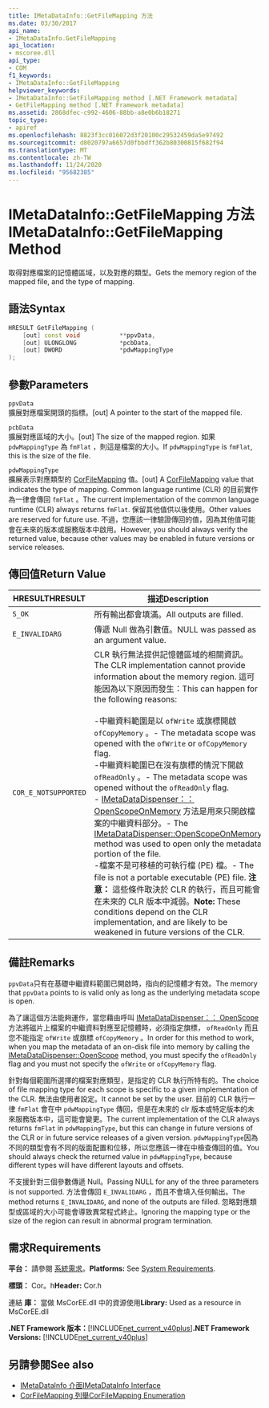 ```yaml
---
title: IMetaDataInfo::GetFileMapping 方法
ms.date: 03/30/2017
api_name:
- IMetaDataInfo.GetFileMapping
api_location:
- mscoree.dll
api_type:
- COM
f1_keywords:
- IMetaDataInfo::GetFileMapping
helpviewer_keywords:
- IMetaDataInfo::GetFileMapping method [.NET Framework metadata]
- GetFileMapping method [.NET Framework metadata]
ms.assetid: 2868dfec-c992-4606-88bb-a8e0b6b18271
topic_type:
- apiref
ms.openlocfilehash: 8823f3cc016072d3f20100c29532459da5e97492
ms.sourcegitcommit: d8020797a6657d0fbbdff362b80300815f682f94
ms.translationtype: MT
ms.contentlocale: zh-TW
ms.lasthandoff: 11/24/2020
ms.locfileid: "95682385"
---
```

# <a name="imetadatainfogetfilemapping-method"></a><span data-ttu-id="e5828-102">IMetaDataInfo::GetFileMapping 方法</span><span class="sxs-lookup"><span data-stu-id="e5828-102">IMetaDataInfo::GetFileMapping Method</span></span>

<span data-ttu-id="e5828-103">取得對應檔案的記憶體區域，以及對應的類型。</span><span class="sxs-lookup"><span data-stu-id="e5828-103">Gets the memory region of the mapped file, and the type of mapping.</span></span>  
  
## <a name="syntax"></a><span data-ttu-id="e5828-104">語法</span><span class="sxs-lookup"><span data-stu-id="e5828-104">Syntax</span></span>  
  
```cpp  
HRESULT GetFileMapping (  
    [out] const void           **ppvData,
    [out] ULONGLONG            *pcbData,
    [out] DWORD                *pdwMappingType  
);  
```  
  
## <a name="parameters"></a><span data-ttu-id="e5828-105">參數</span><span class="sxs-lookup"><span data-stu-id="e5828-105">Parameters</span></span>  

 `ppvData`  
 <span data-ttu-id="e5828-106">擴展對應檔案開頭的指標。</span><span class="sxs-lookup"><span data-stu-id="e5828-106">[out] A pointer to the start of the mapped file.</span></span>  
  
 `pcbData`  
 <span data-ttu-id="e5828-107">擴展對應區域的大小。</span><span class="sxs-lookup"><span data-stu-id="e5828-107">[out] The size of the mapped region.</span></span> <span data-ttu-id="e5828-108">如果 `pdwMappingType` 為 `fmFlat` ，則這是檔案的大小。</span><span class="sxs-lookup"><span data-stu-id="e5828-108">If `pdwMappingType` is `fmFlat`, this is the size of the file.</span></span>  
  
 `pdwMappingType`  
 <span data-ttu-id="e5828-109">擴展表示對應類型的 [CorFileMapping](corfilemapping-enumeration.md) 值。</span><span class="sxs-lookup"><span data-stu-id="e5828-109">[out] A [CorFileMapping](corfilemapping-enumeration.md) value that indicates the type of mapping.</span></span> <span data-ttu-id="e5828-110">Common language runtime (CLR) 的目前實作為一律會傳回 `fmFlat` 。</span><span class="sxs-lookup"><span data-stu-id="e5828-110">The current implementation of the common language runtime (CLR) always returns `fmFlat`.</span></span> <span data-ttu-id="e5828-111">保留其他值供以後使用。</span><span class="sxs-lookup"><span data-stu-id="e5828-111">Other values are reserved for future use.</span></span> <span data-ttu-id="e5828-112">不過，您應該一律驗證傳回的值，因為其他值可能會在未來的版本或服務版本中啟用。</span><span class="sxs-lookup"><span data-stu-id="e5828-112">However, you should always verify the returned value, because other values may be enabled in future versions or service releases.</span></span>  
  
## <a name="return-value"></a><span data-ttu-id="e5828-113">傳回值</span><span class="sxs-lookup"><span data-stu-id="e5828-113">Return Value</span></span>  
  
|<span data-ttu-id="e5828-114">HRESULT</span><span class="sxs-lookup"><span data-stu-id="e5828-114">HRESULT</span></span>|<span data-ttu-id="e5828-115">描述</span><span class="sxs-lookup"><span data-stu-id="e5828-115">Description</span></span>|  
|-------------|-----------------|  
|`S_OK`|<span data-ttu-id="e5828-116">所有輸出都會填滿。</span><span class="sxs-lookup"><span data-stu-id="e5828-116">All outputs are filled.</span></span>|  
|`E_INVALIDARG`|<span data-ttu-id="e5828-117">傳遞 Null 做為引數值。</span><span class="sxs-lookup"><span data-stu-id="e5828-117">NULL was passed as an argument value.</span></span>|  
|`COR_E_NOTSUPPORTED`|<span data-ttu-id="e5828-118">CLR 執行無法提供記憶體區域的相關資訊。</span><span class="sxs-lookup"><span data-stu-id="e5828-118">The CLR implementation cannot provide information about the memory region.</span></span> <span data-ttu-id="e5828-119">這可能因為以下原因而發生：</span><span class="sxs-lookup"><span data-stu-id="e5828-119">This can happen for the following reasons:</span></span><br /><br /> <span data-ttu-id="e5828-120">-中繼資料範圍是以 `ofWrite` 或旗標開啟 `ofCopyMemory` 。</span><span class="sxs-lookup"><span data-stu-id="e5828-120">-   The metadata scope was opened with the `ofWrite` or `ofCopyMemory` flag.</span></span><br /><span data-ttu-id="e5828-121">-中繼資料範圍已在沒有旗標的情況下開啟 `ofReadOnly` 。</span><span class="sxs-lookup"><span data-stu-id="e5828-121">-   The metadata scope was opened without the `ofReadOnly` flag.</span></span><br /><span data-ttu-id="e5828-122">- [IMetaDataDispenser：： OpenScopeOnMemory](imetadatadispenser-openscopeonmemory-method.md) 方法是用來只開啟檔案的中繼資料部分。</span><span class="sxs-lookup"><span data-stu-id="e5828-122">-   The [IMetaDataDispenser::OpenScopeOnMemory](imetadatadispenser-openscopeonmemory-method.md) method was used to open only the metadata portion of the file.</span></span><br /><span data-ttu-id="e5828-123">-檔案不是可移植的可執行檔 (PE) 檔。</span><span class="sxs-lookup"><span data-stu-id="e5828-123">-   The file is not a portable executable (PE) file.</span></span> <span data-ttu-id="e5828-124">**注意：**  這些條件取決於 CLR 的執行，而且可能會在未來的 CLR 版本中減弱。</span><span class="sxs-lookup"><span data-stu-id="e5828-124">**Note:**  These conditions depend on the CLR implementation, and are likely to be weakened in future versions of the CLR.</span></span>|  
  
## <a name="remarks"></a><span data-ttu-id="e5828-125">備註</span><span class="sxs-lookup"><span data-stu-id="e5828-125">Remarks</span></span>  

 <span data-ttu-id="e5828-126">`ppvData`只有在基礎中繼資料範圍已開啟時，指向的記憶體才有效。</span><span class="sxs-lookup"><span data-stu-id="e5828-126">The memory that `ppvData` points to is valid only as long as the underlying metadata scope is open.</span></span>  
  
 <span data-ttu-id="e5828-127">為了讓這個方法能夠運作，當您藉由呼叫 [IMetaDataDispenser：： OpenScope](imetadatadispenser-openscope-method.md) 方法將磁片上檔案的中繼資料對應至記憶體時，必須指定旗標， `ofReadOnly` 而且您不能指定 `ofWrite` 或旗標 `ofCopyMemory` 。</span><span class="sxs-lookup"><span data-stu-id="e5828-127">In order for this method to work, when you map the metadata of an on-disk file into memory by calling the [IMetaDataDispenser::OpenScope](imetadatadispenser-openscope-method.md) method, you must specify the `ofReadOnly` flag and you must not specify the `ofWrite` or `ofCopyMemory` flag.</span></span>  
  
 <span data-ttu-id="e5828-128">針對每個範圍所選擇的檔案對應類型，是指定的 CLR 執行所特有的。</span><span class="sxs-lookup"><span data-stu-id="e5828-128">The choice of file mapping type for each scope is specific to a given implementation of the CLR.</span></span> <span data-ttu-id="e5828-129">無法由使用者設定。</span><span class="sxs-lookup"><span data-stu-id="e5828-129">It cannot be set by the user.</span></span> <span data-ttu-id="e5828-130">目前的 CLR 執行一律 `fmFlat` 會在中 `pdwMappingType` 傳回，但是在未來的 clr 版本或特定版本的未來服務版本中，這可能會變更。</span><span class="sxs-lookup"><span data-stu-id="e5828-130">The current implementation of the CLR always returns `fmFlat` in `pdwMappingType`, but this can change in future versions of the CLR or in future service releases of a given version.</span></span> <span data-ttu-id="e5828-131">`pdwMappingType`因為不同的類型會有不同的版面配置和位移，所以您應該一律在中檢查傳回的值。</span><span class="sxs-lookup"><span data-stu-id="e5828-131">You should always check the returned value in `pdwMappingType`, because different types will have different layouts and offsets.</span></span>  
  
 <span data-ttu-id="e5828-132">不支援針對三個參數傳遞 Null。</span><span class="sxs-lookup"><span data-stu-id="e5828-132">Passing NULL for any of the three parameters is not supported.</span></span> <span data-ttu-id="e5828-133">方法會傳回 `E_INVALIDARG` ，而且不會填入任何輸出。</span><span class="sxs-lookup"><span data-stu-id="e5828-133">The method returns `E_INVALIDARG`, and none of the outputs are filled.</span></span> <span data-ttu-id="e5828-134">忽略對應類型或區域的大小可能會導致異常程式終止。</span><span class="sxs-lookup"><span data-stu-id="e5828-134">Ignoring the mapping type or the size of the region can result in abnormal program termination.</span></span>  
  
## <a name="requirements"></a><span data-ttu-id="e5828-135">需求</span><span class="sxs-lookup"><span data-stu-id="e5828-135">Requirements</span></span>  

 <span data-ttu-id="e5828-136">**平台：** 請參閱 [系統需求](../../get-started/system-requirements.md)。</span><span class="sxs-lookup"><span data-stu-id="e5828-136">**Platforms:** See [System Requirements](../../get-started/system-requirements.md).</span></span>  
  
 <span data-ttu-id="e5828-137">**標頭：** Cor。h</span><span class="sxs-lookup"><span data-stu-id="e5828-137">**Header:** Cor.h</span></span>  
  
 <span data-ttu-id="e5828-138">連結 **庫：** 當做 MsCorEE.dll 中的資源使用</span><span class="sxs-lookup"><span data-stu-id="e5828-138">**Library:** Used as a resource in MsCorEE.dll</span></span>  
  
 <span data-ttu-id="e5828-139">**.NET Framework 版本：**[!INCLUDE[net_current_v40plus](../../../../includes/net-current-v40plus-md.md)]</span><span class="sxs-lookup"><span data-stu-id="e5828-139">**.NET Framework Versions:** [!INCLUDE[net_current_v40plus](../../../../includes/net-current-v40plus-md.md)]</span></span>  
  
## <a name="see-also"></a><span data-ttu-id="e5828-140">另請參閱</span><span class="sxs-lookup"><span data-stu-id="e5828-140">See also</span></span>

- [<span data-ttu-id="e5828-141">IMetaDataInfo 介面</span><span class="sxs-lookup"><span data-stu-id="e5828-141">IMetaDataInfo Interface</span></span>](imetadatainfo-interface.md)
- [<span data-ttu-id="e5828-142">CorFileMapping 列舉</span><span class="sxs-lookup"><span data-stu-id="e5828-142">CorFileMapping Enumeration</span></span>](corfilemapping-enumeration.md)
